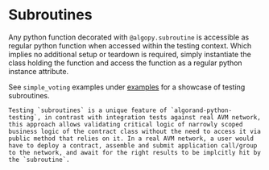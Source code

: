 # Subroutines

Any python function decorated with `@algopy.subroutine` is accessible as regular python function when accessed within the testing context. Which implies no additional setup or teardown is required, simply instantiate the class holding the function and access the function as a regular python instance attribute.

See `simple_voting` examples under [examples](../examples.md) for a showcase of testing subroutines.

```{hint}
Testing `subroutines` is a unique feature of `algorand-python-testing`, in contrast with integration tests against real AVM network, this approach allows validating critical logic of narrowly scoped business logic of the contract class without the need to access it via public method that relies on it. In a real AVM network, a user would have to deploy a contract, assemble and submit application call/group to the network, and await for the right results to be implcitly hit by the `subroutine`.
```

